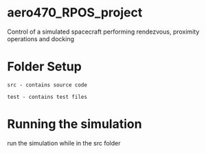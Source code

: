 # aero470_RPOS_project
 Control of a simulated spacecraft performing rendezvous, proximity operations and docking

# Folder Setup

    src - contains source code

    test - contains test files

# Running the simulation

   run the simulation while in the src folder